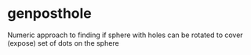 # genposthole
Numeric approach to finding if sphere with holes can be rotated to cover (expose) set of dots on the sphere
